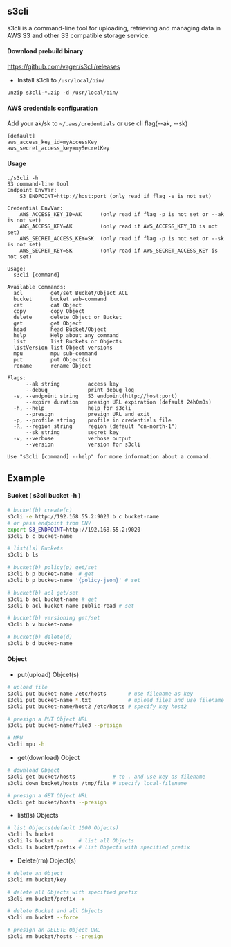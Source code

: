 ## s3cli
s3cli is a command-line tool for uploading, retrieving and managing data in AWS S3 and other S3 compatible storage service.

#### Download prebuild binary
https://github.com/vager/s3cli/releases  
- Install s3cli to `/usr/local/bin/`  
```
unzip s3cli-*.zip -d /usr/local/bin/
```

#### AWS credentials configuration
Add your ak/sk to `~/.aws/credentials` or use cli flag(--ak, --sk)
```
[default]
aws_access_key_id=myAccessKey
aws_secret_access_key=mySecretKey
```

#### Usage
```
./s3cli -h
S3 command-line tool
Endpoint EnvVar:
	S3_ENDPOINT=http://host:port (only read if flag -e is not set)

Credential EnvVar:
	AWS_ACCESS_KEY_ID=AK      (only read if flag -p is not set or --ak is not set)
	AWS_ACCESS_KEY=AK         (only read if AWS_ACCESS_KEY_ID is not set)
	AWS_SECRET_ACCESS_KEY=SK  (only read if flag -p is not set or --sk is not set)
	AWS_SECRET_KEY=SK         (only read if AWS_SECRET_ACCESS_KEY is not set)

Usage:
  s3cli [command]

Available Commands:
  acl         get/set Bucket/Object ACL
  bucket      bucket sub-command
  cat         cat Object
  copy        copy Object
  delete      delete Object or Bucket
  get         get Object
  head        head Bucket/Object
  help        Help about any command
  list        list Buckets or Objects
  listVersion list Object versions
  mpu         mpu sub-command
  put         put Object(s)
  rename      rename Object

Flags:
      --ak string         access key
      --debug             print debug log
  -e, --endpoint string   S3 endpoint(http://host:port)
      --expire duration   presign URL expiration (default 24h0m0s)
  -h, --help              help for s3cli
      --presign           presign URL and exit
  -p, --profile string    profile in credentials file
  -R, --region string     region (default "cn-north-1")
      --sk string         secret key
  -v, --verbose           verbose output
      --version           version for s3cli

Use "s3cli [command] --help" for more information about a command.
```

## Example
#### Bucket ( s3cli bucket -h )
```sh
# bucket(b) create(c)
s3cli -e http://192.168.55.2:9020 b c bucket-name
# or pass endpoint from ENV
export S3_ENDPOINT=http://192.168.55.2:9020
s3cli b c bucket-name

# list(ls) Buckets
s3cli b ls

# bucket(b) policy(p) get/set
s3cli b p bucket-name  # get
s3cli b p bucket-name '{policy-json}' # set

# bucket(b) acl get/set
s3cli b acl bucket-name # get
s3cli b acl bucket-name public-read # set

# bucket(b) versioning get/set
s3cli b v bucket-name

# bucket(b) delete(d)  
s3cli b d bucket-name
```

#### Object
- put(upload) Objcet(s)  
```sh
# upload file
s3cli put bucket-name /etc/hosts       # use filename as key
s3cli put bucket-name *.txt            # upload files and use filename as key
s3cli put bucket-name/host2 /etc/hosts # specify key host2

# presign a PUT Object URL
s3cli put bucket-name/file3 --presign

# MPU
s3cli mpu -h
```
- get(download) Object  
```sh
# download Object
s3cli get bucket/hosts            # to . and use key as filename
s3cli down bucket/hosts /tmp/file # specify local-filename

# presign a GET Object URL
s3cli get bucket/hosts --presign
```

- list(ls) Objects  
```sh
# list Objects(default 1000 Objects)
s3cli ls bucket
s3cli ls bucket -a     # list all Objects
s3cli ls bucket/prefix # list Objects with specified prefix
```

- Delete(rm) Object(s)  
```sh
# delete an Object
s3cli rm bucket/key

# delete all Objects with specified prefix
s3cli rm bucket/prefix -x

# delete Bucket and all Objects
s3cli rm bucket --force

# presign an DELETE Object URL
s3cli rm bucket/hosts --presign
```
